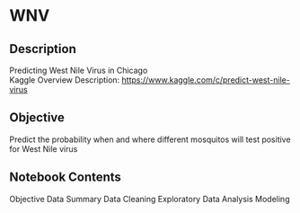 # WNV

## Description
Predicting West Nile Virus in Chicago  
Kaggle Overview Description: https://www.kaggle.com/c/predict-west-nile-virus

## Objective
Predict the probability when and where different mosquitos will test positive for West Nile virus

## Notebook Contents
Objective 
Data Summary 
Data Cleaning 
Exploratory Data Analysis 
Modeling 
